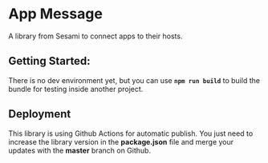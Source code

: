 # App Message
A library from Sesami to connect apps to their hosts.

## Getting Started:
There is no dev environment yet, but you can use **`npm run build`** to build the bundle for testing inside another project.

## Deployment
This library is using Github Actions for automatic publish.
You just need to increase the library version in the **package.json** file and merge your updates with the **master** branch on Github.
